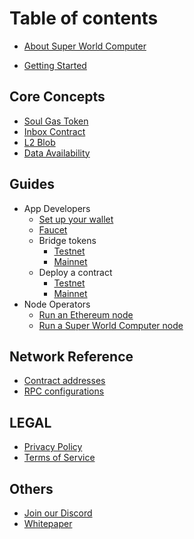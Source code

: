 # Table of contents

* [About Super World Computer](README.md)

* [Getting Started](getting-started/getting-started.md)


## Core Concepts

* [Soul Gas Token](core-concepts/soul-gas-token.md)
* [Inbox Contract](core-concepts/inbox-contract.md)
* [L2 Blob](core-concepts/l2-blob.md)
* [Data Availability](core-concepts/data-availability.md)

## Guides

* App Developers
  * [Set up your wallet](guides/app-developers/set-up-your-wallet.md)
  * [Faucet](guides/app-developers/faucet.md)
  * Bridge tokens
    * [Testnet](guides/app-developers/bridge-tokens-testnet.md)
    * [Mainnet](guides/app-developers/bridge-tokens-mainnet.md)
  * Deploy a contract
    * [Testnet](guides/app-developers/deploy-a-contract-testnet.md)
    * [Mainnet](guides/app-developers/deploy-a-contract-mainnet.md)
* Node Operators
  * [Run an Ethereum node](guides/node-operators/run-a-ethereum-node.md)
  * [Run a Super World Computer node](guides/node-operators/run-a-super-world-computer-node.md)

## Network Reference

* [Contract addresses](network-reference/contract-addresses.md)
* [RPC configurations](network-reference/rpc-configuration.md)


## LEGAL

* [Privacy Policy](legal/privacy-policy.md)
* [Terms of Service](legal/terms-of-service.md)

## Others

* [Join our Discord](others/join-our-discord.md)
* [Whitepaper](others/whitepaper.md)
